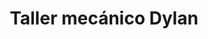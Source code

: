 ---
title: "Taller mecánico Dylan"
url: /san-sebastian-atlahapa/taller-mecanico-dylan/
shop: Baumarkt
---